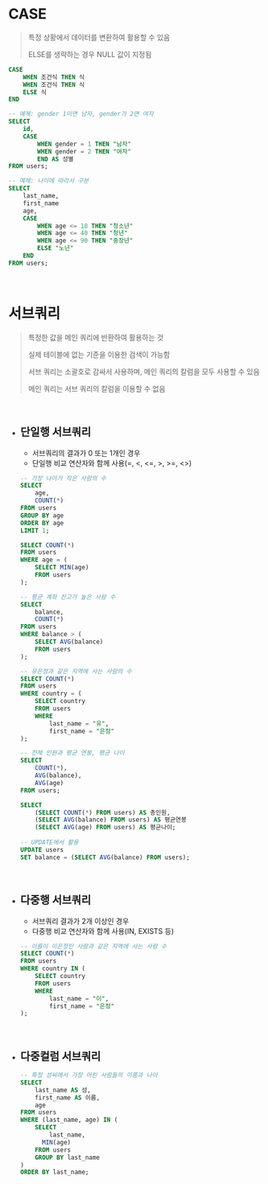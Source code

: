 # CASE

> 특정 상황에서 데이터를 변환하여 활용할 수 있음
>
> ELSE를 생략하는 경우 NULL 값이 지정됨

```sql
CASE
	WHEN 조건식 THEN 식
	WHEN 조건식 THEN 식
	ELSE 식
END

-- 예제: gender 1이면 남자, gender가 2면 여자
SELECT
    id,
    CASE
        WHEN gender = 1 THEN "남자"
        WHEN gender = 2 THEN "여자"
   	    END AS 성별
FROM users;

-- 예제: 나이에 따라서 구분
SELECT
    last_name,
    first_name
    age,
    CASE
        WHEN age <= 18 THEN "청소년"
        WHEN age <= 40 THEN "청년"
        WHEN age <= 90 THEN "중장년"
        ELSE "노년"
    END
FROM users;
```

<br/>

# 서브쿼리

> 특정한 값을 메인 쿼리에 반환하여 활용하는 것
>
> 실제 테이블에 없는 기준을 이용한 검색이 가능함
>
> 서브 쿼리는 소괄호로 감싸서 사용하며, 메인 쿼리의 칼럼을 모두 사용할 수 있음
>
> 메인 쿼리는 서브 쿼리의 칼럼을 이용할 수 없음

<br/>

- ## 단일행 서브쿼리

  - 서브쿼리의 결과가 0 또는 1개인 경우
  - 단일행 비교 연산자와 함께 사용(=, <, <=, >, >=, <>)

  ```sql
  -- 가장 나이가 작은 사람의 수
  SELECT
      age,
      COUNT(*)
  FROM users
  GROUP BY age
  ORDER BY age
  LIMIT 1;
  
  SELECT COUNT(*)
  FROM users
  WHERE age = (
      SELECT MIN(age)
      FROM users
  );
  
  -- 평균 계좌 잔고가 높은 사람 수
  SELECT
      balance,
      COUNT(*)
  FROM users
  WHERE balance > (
      SELECT AVG(balance)
      FROM users
  );
  
  -- 유은정과 같은 지역에 사는 사람의 수
  SELECT COUNT(*)
  FROM users
  WHERE country = (
      SELECT country
      FROM users
      WHERE
          last_name = "유",
          first_name = "은정"
  );
  
  -- 전체 인원과 평균 연봉, 평균 나이
  SELECT
      COUNT(*),
      AVG(balance),
      AVG(age)
  FROM users;
  
  SELECT
      (SELECT COUNT(*) FROM users) AS 총인원,
      (SELECT AVG(balance) FROM users) AS 평균연봉
      (SELECT AVG(age) FROM users) AS 평균나이;
      
  -- UPDATE에서 활용
  UPDATE users
  SET balance = (SELECT AVG(balance) FROM users);
  ```

<br/>

- ## 다중행 서브쿼리

  - 서브쿼리 결과가 2개 이상인 경우
  - 다중행 비교 연산자와 함께 사용(IN, EXISTS 등)

  ```sql
  -- 이름이 이은정인 사람과 같은 지역에 사는 사람 수
  SELECT COUNT(*)
  FROM users
  WHERE country IN (
      SELECT country
      FROM users
      WHERE 
          last_name = "이",
          first_name = "은정"
  );
  ```

<br/>

- ## 다중컬럼 서브쿼리

  ```sql
  -- 특정 성씨에서 가장 어린 사람들의 이름과 나이
  SELECT
      last_name AS 성,
      first_name AS 이름,
      age
  FROM users
  WHERE (last_name, age) IN (
      SELECT
          last_name,
      	MIN(age)
      FROM users
      GROUP BY last_name
  )
  ORDER BY last_name;
  ```

  

